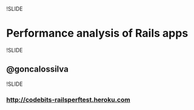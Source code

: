 !SLIDE

# Performance analysis of Rails apps

!SLIDE

## @goncalossilva

!SLIDE

### http://codebits-railsperftest.heroku.com
